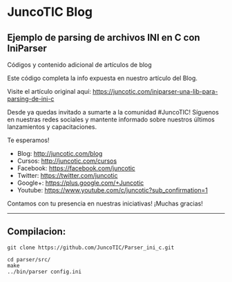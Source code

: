 # JuncoTIC Blog
## Ejemplo de parsing de archivos INI en C con IniParser
Códigos y contenido adicional de artículos de blog

Este código completa la info expuesta en nuestro artículo del Blog.

Visite el artículo original aquí: https://juncotic.com/iniparser-una-lib-para-parsing-de-ini-c

Desde ya quedas invitado a sumarte a la comunidad #JuncoTIC!
Síguenos en nuestras redes sociales y mantente informado sobre nuestros últimos lanzamientos y capacitaciones.

Te esperamos!

* Blog: http://juncotic.com/blog
* Cursos: http://juncotic.com/cursos
* Facebook: https://facebook.com/juncotic
* Twitter: https://twitter.com/juncotic
* Google+: https://plus.google.com/+Juncotic
* Youtube: https://www.youtube.com/c/juncotic?sub_confirmation=1

Contamos con tu presencia en nuestras iniciativas!
¡Muchas gracias!

---
## Compilacion:

```git clone https://github.com/JuncoTIC/Parser_ini_c.git```

```
cd parser/src/
make
../bin/parser config.ini
```
